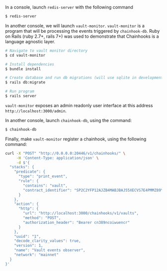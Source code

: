 
In a console, launch `redis-server` with the following command

```bash
$ redis-server
```

In another console, we will launch `vault-monitor`. `vault-monitor` is a program that will be processing the events triggered by `chainhook-db`. Ruby on Rails (ruby 2.7+, rails 7+) was used to demonstrate that Chainhooks is a language agnostic layer. 

```bash
# Navigate to vault monitor directory
$ cd vault-monitor

# Install dependencies
$ bundle install

# Create database and run db migrations (will use sqlite in development mode)
$ rails db:migrate

# Run program
$ rails server
```

`vault-monitor` exposes an admin readonly user interface at this address `http://localhost:3000/admin`.

In another console, launch `chainhook-db`, using the command:

```bash
$ chainhook-db
```

Finally, make `vault-monitor` register a chainhook, using the following command:

```bash
curl -X "POST" "http://0.0.0.0:20446/v1/chainhooks/" \
     -H 'Content-Type: application/json' \
     -d $'{
  "stacks": {
    "predicate": {
      "type": "print_event",
      "rule": {
        "contains": "vault",
        "contract_identifier": "SP2C2YFP12AJZB4MABJBAJ55XECVS7E4PMMZ89YZR.arkadiko-freddie-v1-1"
      }
    },
    "action": {
      "http": {
        "url": "http://localhost:3000/chainhooks/v1/vaults",
        "method": "POST",
        "authorization_header": "Bearer cn389ncoiwuencr"
      }
    },
    "uuid": "1",
    "decode_clarity_values": true,
    "version": 1,
    "name": "Vault events observer",
    "network": "mainnet"
  }
}'
```

